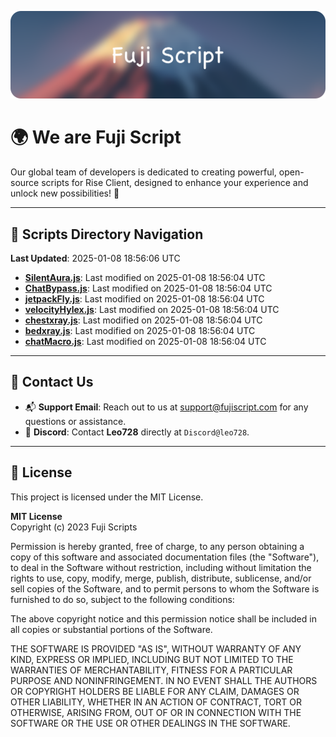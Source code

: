 ![Banner](.github/b.webp)

# 🌍 **We are Fuji Script**

Our global team of developers is dedicated to creating powerful, open-source scripts for Rise Client, designed to enhance your experience and unlock new possibilities! 🌟

---
<!-- SCRIPTS_NAVIGATION_START -->
## 📂 **Scripts Directory Navigation**

**Last Updated**: 2025-01-08 18:56:06 UTC

- **[SilentAura.js](scripts/SilentAura.js)**: Last modified on 2025-01-08 18:56:04 UTC
- **[ChatBypass.js](scripts/ChatBypass.js)**: Last modified on 2025-01-08 18:56:04 UTC
- **[jetpackFly.js](scripts/jetpackFly.js)**: Last modified on 2025-01-08 18:56:04 UTC
- **[velocityHylex.js](scripts/velocityHylex.js)**: Last modified on 2025-01-08 18:56:04 UTC
- **[chestxray.js](scripts/chestxray.js)**: Last modified on 2025-01-08 18:56:04 UTC
- **[bedxray.js](scripts/bedxray.js)**: Last modified on 2025-01-08 18:56:04 UTC
- **[chatMacro.js](scripts/chatMacro.js)**: Last modified on 2025-01-08 18:56:04 UTC

<!-- SCRIPTS_NAVIGATION_END -->

---

## 💬 **Contact Us**  
- 📬 **Support Email**: Reach out to us at [support@fujiscript.com](mailto:support@fujiscript.com) for any questions or assistance.  
- 💬 **Discord**: Contact **Leo728** directly at `Discord@leo728`.

---

## 📜 **License**

This project is licensed under the MIT License.  

**MIT License**  
Copyright (c) 2023 Fuji Scripts  

Permission is hereby granted, free of charge, to any person obtaining a copy of this software and associated documentation files (the "Software"), to deal in the Software without restriction, including without limitation the rights to use, copy, modify, merge, publish, distribute, sublicense, and/or sell copies of the Software, and to permit persons to whom the Software is furnished to do so, subject to the following conditions:  

The above copyright notice and this permission notice shall be included in all copies or substantial portions of the Software.  

THE SOFTWARE IS PROVIDED "AS IS", WITHOUT WARRANTY OF ANY KIND, EXPRESS OR IMPLIED, INCLUDING BUT NOT LIMITED TO THE WARRANTIES OF MERCHANTABILITY, FITNESS FOR A PARTICULAR PURPOSE AND NONINFRINGEMENT. IN NO EVENT SHALL THE AUTHORS OR COPYRIGHT HOLDERS BE LIABLE FOR ANY CLAIM, DAMAGES OR OTHER LIABILITY, WHETHER IN AN ACTION OF CONTRACT, TORT OR OTHERWISE, ARISING FROM, OUT OF OR IN CONNECTION WITH THE SOFTWARE OR THE USE OR OTHER DEALINGS IN THE SOFTWARE.  
